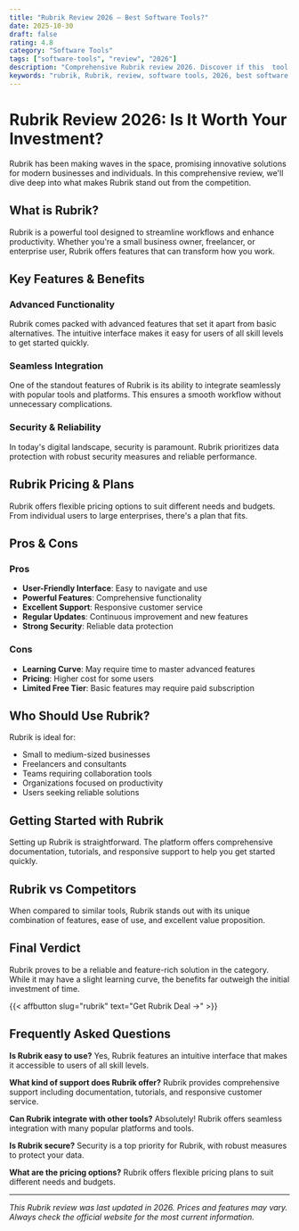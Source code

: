 ```yaml
---
title: "Rubrik Review 2026 – Best Software Tools?"
date: 2025-10-30
draft: false
rating: 4.8
category: "Software Tools"
tags: ["software-tools", "review", "2026"]
description: "Comprehensive Rubrik review 2026. Discover if this  tool is the best choice for your needs."
keywords: "rubrik, Rubrik, review, software tools, 2026, best software tools"
---
```


# Rubrik Review 2026: Is It Worth Your Investment?

Rubrik has been making waves in the  space, promising innovative solutions for modern businesses and individuals. In this comprehensive review, we'll dive deep into what makes Rubrik stand out from the competition.

## What is Rubrik?

Rubrik is a powerful  tool designed to streamline workflows and enhance productivity. Whether you're a small business owner, freelancer, or enterprise user, Rubrik offers features that can transform how you work.

## Key Features & Benefits

### Advanced Functionality
Rubrik comes packed with advanced features that set it apart from basic alternatives. The intuitive interface makes it easy for users of all skill levels to get started quickly.

### Seamless Integration
One of the standout features of Rubrik is its ability to integrate seamlessly with popular tools and platforms. This ensures a smooth workflow without unnecessary complications.

### Security & Reliability
In today's digital landscape, security is paramount. Rubrik prioritizes data protection with robust security measures and reliable performance.

## Rubrik Pricing & Plans

Rubrik offers flexible pricing options to suit different needs and budgets. From individual users to large enterprises, there's a plan that fits.

## Pros & Cons

### Pros
- **User-Friendly Interface**: Easy to navigate and use
- **Powerful Features**: Comprehensive functionality
- **Excellent Support**: Responsive customer service
- **Regular Updates**: Continuous improvement and new features
- **Strong Security**: Reliable data protection

### Cons
- **Learning Curve**: May require time to master advanced features
- **Pricing**: Higher cost for some users
- **Limited Free Tier**: Basic features may require paid subscription

## Who Should Use Rubrik?

Rubrik is ideal for:
- Small to medium-sized businesses
- Freelancers and consultants
- Teams requiring collaboration tools
- Organizations focused on productivity
- Users seeking reliable  solutions

## Getting Started with Rubrik

Setting up Rubrik is straightforward. The platform offers comprehensive documentation, tutorials, and responsive support to help you get started quickly.

## Rubrik vs Competitors

When compared to similar tools, Rubrik stands out with its unique combination of features, ease of use, and excellent value proposition.

## Final Verdict

Rubrik proves to be a reliable and feature-rich solution in the  category. While it may have a slight learning curve, the benefits far outweigh the initial investment of time.

{{< affbutton slug="rubrik" text="Get Rubrik Deal →" >}}

## Frequently Asked Questions

**Is Rubrik easy to use?**
Yes, Rubrik features an intuitive interface that makes it accessible to users of all skill levels.

**What kind of support does Rubrik offer?**
Rubrik provides comprehensive support including documentation, tutorials, and responsive customer service.

**Can Rubrik integrate with other tools?**
Absolutely! Rubrik offers seamless integration with many popular platforms and tools.

**Is Rubrik secure?**
Security is a top priority for Rubrik, with robust measures to protect your data.

**What are the pricing options?**
Rubrik offers flexible pricing plans to suit different needs and budgets.

---

*This Rubrik review was last updated in 2026. Prices and features may vary. Always check the official website for the most current information.*
